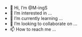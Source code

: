 - 👋 Hi, I’m @M-ingS
- 👀 I’m interested in ... 
- 🌱 I’m currently learning ...
- 💞️ I’m looking to collaborate on ...
- 📫 How to reach me ...

<!---
M-ingS/M-ingS is a ✨ special ✨ repository because its `README.md` (this file) appears on your GitHub profile.
You can click the Preview link to take a look at your changes.
---> 
